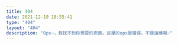 ```yaml
---
title: 404
date: 2021-12-19 18:55:41
type: "404"
layout: "404"
description: "Ops~，我找不到你想要的页面。这里的ops是错误，不是运维哦~"
---
```

